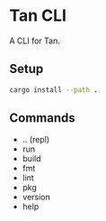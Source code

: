 # Tan CLI

A CLI for Tan.

## Setup

```sh
cargo install --path .
```

## Commands

- .. (repl)
- run
- build
- fmt
- lint
- pkg
- version
- help